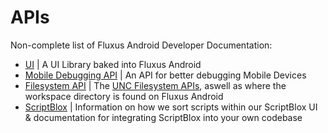 # APIs
Non-complete list of Fluxus Android Developer Documentation:
- [UI](/Developers/UI/UI%20Library.md) | A UI Library baked into Fluxus Android
- [Mobile Debugging API](/Developers/Debugging%20API.md) | An API for better debugging Mobile Devices
- [Filesystem API](/Developers/Filesystem) | The [UNC Filesystem APIs](https://github.com/unified-naming-convention/NamingStandard/blob/main/api/filesystem.md), aswell as where the workspace directory is found on Fluxus Android
- [ScriptBlox](/Developers/ScriptBlox/ScriptBlox) | Information on how we sort scripts within our ScriptBlox UI & documentation for integrating ScriptBlox into your own codebase
